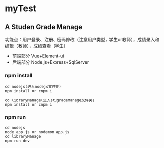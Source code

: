 # myTest
## A Studen Grade Manage

功能点：用户登录、注册、密码修改（注意用户类型，学生or教师），成绩录入和编辑（教师），成绩查看（学生）
+ 前端部分 Vue+Element-ui
+ 后端部分 Node.js+Express+SqlServer

### npm install

```
cd nodejs(进入nodejs文件夹)
npm install or cnpm i

cd libraryManage(进入stugradeManage文件夹)
npm install or cnpm i
```
### npm run 
```
cd nodejs
node app.js or nodemon app.js
cd libraryManage
npm run dev
```
